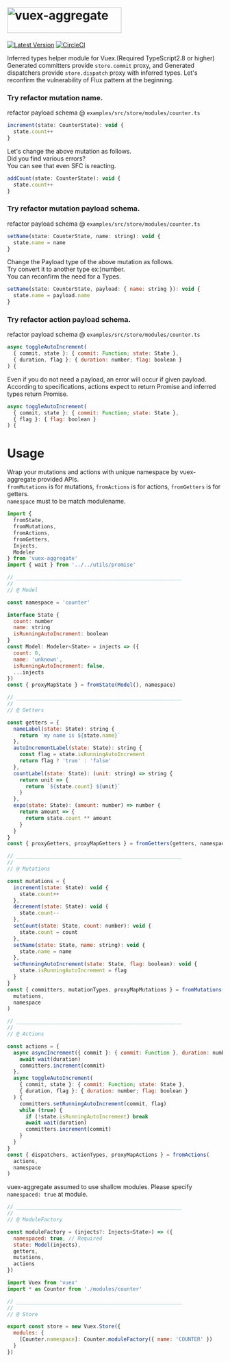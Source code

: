 # <img src='https://user-images.githubusercontent.com/22139818/43042404-e9fcf9ea-8db7-11e8-82ea-832cea6db527.png' width='267' height='60' alt='vuex-aggregate' />

[![Latest Version](https://img.shields.io/badge/npm-vuex_aggregate-C12127.svg)](https://www.npmjs.com/package/vuex-aggregate)
[![CircleCI](https://circleci.com/gh/takefumi-yoshii/vuex-aggregate.svg?style=svg)](https://circleci.com/gh/takefumi-yoshii/vuex-aggregate)

Inferred types helper module for Vuex.(Required TypeScript2.8 or higher) 
Generated committers provide `store.commit` proxy, and 
Generated dispatchers provide `store.dispatch` proxy with inferred types. 
Let's reconfirm the vulnerability of Flux pattern at the beginning.

### Try refactor mutation name.

refactor payload schema @ `examples/src/store/modules/counter.ts`

```javascript
increment(state: CounterState): void {
  state.count++
}
```
Let's change the above mutation as follows.  
Did you find various errors?  
You can see that even SFC is reacting.  

```javascript
addCount(state: CounterState): void {
  state.count++
}
```

### Try refactor mutation payload schema.

refactor payload schema @ `examples/src/store/modules/counter.ts`

```javascript
setName(state: CounterState, name: string): void {
  state.name = name
}
```
Change the Payload type of the above mutation as follows.  
Try convert it to another type ex:)number.  
You can reconfirm the need for a Types.  

```javascript
setName(state: CounterState, payload: { name: string }): void {
  state.name = payload.name
}
```

### Try refactor action payload schema.

refactor payload schema @ `examples/src/store/modules/counter.ts`

```javascript
async toggleAutoIncrement(
  { commit, state }: { commit: Function; state: State },
  { duration, flag }: { duration: number; flag: boolean }
) {
```
Even if you do not need a payload, an error will occur if given payload.  
According to specifications, actions expect to return Promise and inferred types return Promise.  

```javascript
async toggleAutoIncrement(
  { commit, state }: { commit: Function; state: State },
  { flag }: { flag: boolean }
) {
```


# Usage

Wrap your mutations and actions with unique namespace by vuex-aggregate provided APIs.  
`fromMutations` is for mutations, `fromActions` is for actions, `fromGetters` is for getters.  
`namespace` must to be match modulename.

```javascript
import {
  fromState,
  fromMutations,
  fromActions,
  fromGetters,
  Injects,
  Modeler
} from 'vuex-aggregate'
import { wait } from '../../utils/promise'

// ______________________________________________________
//
// @ Model

const namespace = 'counter'

interface State {
  count: number
  name: string
  isRunningAutoIncrement: boolean
}
const Model: Modeler<State> = injects => ({
  count: 0,
  name: 'unknown',
  isRunningAutoIncrement: false,
  ...injects
})
const { proxyMapState } = fromState(Model(), namespace)

// ______________________________________________________
//
// @ Getters

const getters = {
  nameLabel(state: State): string {
    return `my name is ${state.name}`
  },
  autoIncrementLabel(state: State): string {
    const flag = state.isRunningAutoIncrement
    return flag ? 'true' : 'false'
  },
  countLabel(state: State): (unit: string) => string {
    return unit => {
      return `${state.count} ${unit}`
    }
  },
  expo(state: State): (amount: number) => number {
    return amount => {
      return state.count ** amount
    }
  }
}
const { proxyGetters, proxyMapGetters } = fromGetters(getters, namespace)

// ______________________________________________________
//
// @ Mutations

const mutations = {
  increment(state: State): void {
    state.count++
  },
  decrement(state: State): void {
    state.count--
  },
  setCount(state: State, count: number): void {
    state.count = count
  },
  setName(state: State, name: string): void {
    state.name = name
  },
  setRunningAutoIncrement(state: State, flag: boolean): void {
    state.isRunningAutoIncrement = flag
  }
}
const { committers, mutationTypes, proxyMapMutations } = fromMutations(
  mutations,
  namespace
)

// ______________________________________________________
//
// @ Actions

const actions = {
  async asyncIncrement({ commit }: { commit: Function }, duration: number) {
    await wait(duration)
    committers.increment(commit)
  },
  async toggleAutoIncrement(
    { commit, state }: { commit: Function; state: State },
    { duration, flag }: { duration: number; flag: boolean }
  ) {
    committers.setRunningAutoIncrement(commit, flag)
    while (true) {
      if (!state.isRunningAutoIncrement) break
      await wait(duration)
      committers.increment(commit)
    }
  }
}
const { dispatchers, actionTypes, proxyMapActions } = fromActions(
  actions,
  namespace
)
```
vuex-aggregate assumed to use shallow modules.
Please specify `namespaced: true` at module.

```javascript
// ______________________________________________________
//
// @ ModuleFactory

const moduleFactory = (injects?: Injects<State>) => ({
  namespaced: true, // Required
  state: Model(injects),
  getters,
  mutations,
  actions
})
```
```javascript
import Vuex from 'vuex'
import * as Counter from './modules/counter'

// ______________________________________________________
//
// @ Store

export const store = new Vuex.Store({
  modules: {
    [Counter.namespace]: Counter.moduleFactory({ name: 'COUNTER' })
  }
})

```
